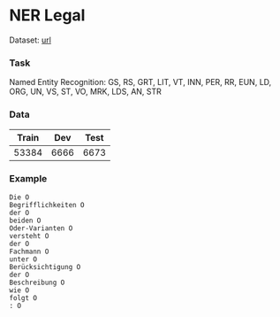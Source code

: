 # NER Legal

Dataset: [url](https://github.com/elenanereiss/Legal-Entity-Recognition)
### Task
Named Entity Recognition: GS, RS, GRT, LIT, VT, INN, PER, RR, EUN, LD, ORG, UN, VS, ST, VO, MRK, LDS, AN, STR

### Data

| Train | Dev  | Test  |
|-------|------|-------|
| 53384  | 6666 | 6673 |

### Example
```
Die O
Begrifflichkeiten O
der O
beiden O
Oder-Varianten O
versteht O
der O
Fachmann O
unter O
Berücksichtigung O
der O
Beschreibung O
wie O
folgt O
: O
```

